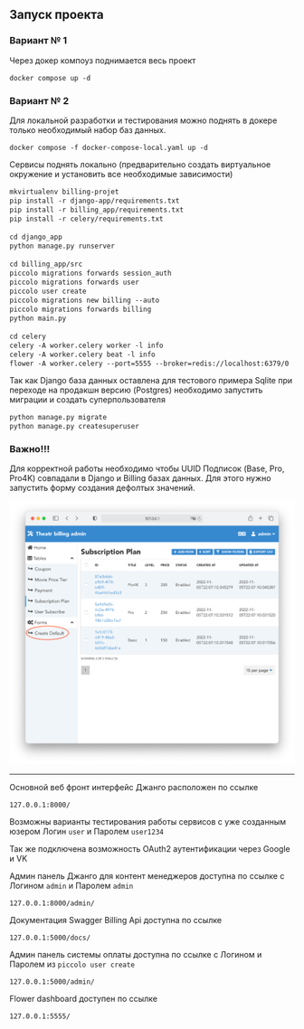 ## Запуск проекта
### Вариант № 1
Через докер компоуз поднимается весь проект
```
docker compose up -d
```
### Вариант № 2
Для локальной разработки и тестирования можно поднять в докере только необходимый набор баз данных.
```
docker compose -f docker-compose-local.yaml up -d
```
Сервисы поднять локально (предварительно создать виртуальное окружение и установить все необходимые зависимости)
```
mkvirtualenv billing-projet
pip install -r django-app/requirements.txt
pip install -r billing_app/requirements.txt
pip install -r celery/requirements.txt

cd django_app
python manage.py runserver

cd billing_app/src
piccolo migrations forwards session_auth
piccolo migrations forwards user
piccolo user create
piccolo migrations new billing --auto
piccolo migrations forwards billing
python main.py

cd celery
celery -A worker.celery worker -l info
celery -A worker.celery beat -l info
flower -A worker.celery --port=5555 --broker=redis://localhost:6379/0
```
Так как Django база данных оставлена для тестового примера Sqlite при переходе на продакшн версию (Postgres) необходимо 
запустить миграции и создать суперпользователя
```
python manage.py migrate
python manage.py createsuperuser
```
### Важно!!! 
Для корректной работы необходимо чтобы UUID Подписок (Base, Pro, Pro4K) совпадали в Django и Billing базах данных. Для этого нужно запустить форму создания дефолтых значений.

![](pics/back/billing_befault_values.png)
***
Основной веб фронт интерфейс Джанго расположен по ссылке
```
127.0.0.1:8000/
```
Возможны варианты тестирования работы сервисов с уже созданным юзером Логин `user` и Паролем `user1234`

Так же подключена возможность OAuth2 аутентификации через Google и VK

Админ панель Джанго для контент менеджеров доступна по ссылке с Логином `admin` и Паролем `admin`
```
127.0.0.1:8000/admin/
```
Документация Swagger Billing Api доступна по ссылке
```
127.0.0.1:5000/docs/
```
Админ панель системы оплаты доступна по ссылке с Логином и Паролем из `piccolo user create`
```
127.0.0.1:5000/admin/
```
Flower dashboard доступен по ссылке
```
127.0.0.1:5555/
```